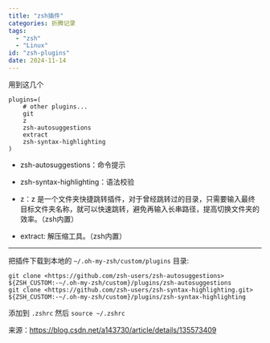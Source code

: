 ```yaml
---
title: "zsh插件"
categories: 折腾记录
tags:
  - "zsh"
  - "Linux"
id: "zsh-plugins"
date: 2024-11-14
---
```


用到这几个

```
plugins=(
    # other plugins...
    git
    z
    zsh-autosuggestions
    extract
    zsh-syntax-highlighting
)
```

- zsh-autosuggestions：命令提示

- zsh-syntax-highlighting：语法校验

- z：z 是一个文件夹快捷跳转插件，对于曾经跳转过的目录，只需要输入最终目标文件夹名称，就可以快速跳转，避免再输入长串路径，提高切换文件夹的效率。（zsh内置）

- extract: 解压缩工具。（zsh内置）

----

把插件下载到本地的 `~/.oh-my-zsh/custom/plugins` 目录:

```
git clone <https://github.com/zsh-users/zsh-autosuggestions> ${ZSH_CUSTOM:-~/.oh-my-zsh/custom}/plugins/zsh-autosuggestions
git clone <https://github.com/zsh-users/zsh-syntax-highlighting.git> ${ZSH_CUSTOM:-~/.oh-my-zsh/custom}/plugins/zsh-syntax-highlighting 
```

添加到 `.zshrc` 然后 `source ~/.zshrc`

来源：https://blog.csdn.net/a143730/article/details/135573409